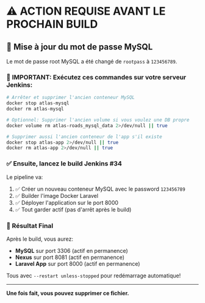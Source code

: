 # ⚠️ ACTION REQUISE AVANT LE PROCHAIN BUILD

## 🔄 Mise à jour du mot de passe MySQL

Le mot de passe root MySQL a été changé de `rootpass` à `123456789`.

### 🚨 **IMPORTANT**: Exécutez ces commandes sur votre serveur Jenkins:

```bash
# Arrêter et supprimer l'ancien conteneur MySQL
docker stop atlas-mysql
docker rm atlas-mysql

# Optionnel: Supprimer l'ancien volume si vous voulez une DB propre
docker volume rm atlas-roads_mysql_data 2>/dev/null || true

# Supprimer aussi l'ancien conteneur de l'app s'il existe
docker stop atlas-app 2>/dev/null || true
docker rm atlas-app 2>/dev/null || true
```

### ✅ Ensuite, lancez le build Jenkins #34

Le pipeline va:
1. ✅ Créer un nouveau conteneur MySQL avec le password `123456789`
2. ✅ Builder l'image Docker Laravel
3. ✅ Déployer l'application sur le port 8000
4. ✅ Tout garder actif (pas d'arrêt après le build)

### 🎯 Résultat Final

Après le build, vous aurez:
- **MySQL** sur port 3306 (actif en permanence)
- **Nexus** sur port 8081 (actif en permanence)  
- **Laravel App** sur port 8000 (actif en permanence)

Tous avec `--restart unless-stopped` pour redémarrage automatique!

---

**Une fois fait, vous pouvez supprimer ce fichier.**


